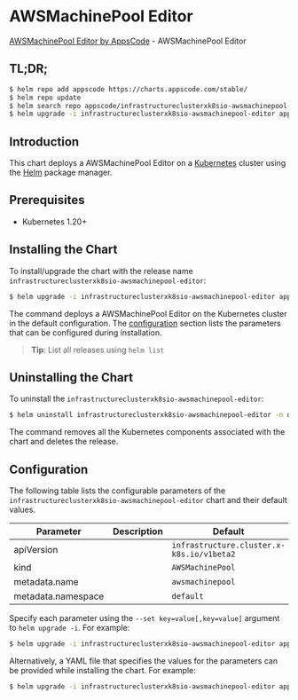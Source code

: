 # AWSMachinePool Editor

[AWSMachinePool Editor by AppsCode](https://appscode.com) - AWSMachinePool Editor

## TL;DR;

```bash
$ helm repo add appscode https://charts.appscode.com/stable/
$ helm repo update
$ helm search repo appscode/infrastructureclusterxk8sio-awsmachinepool-editor --version=v0.19.0
$ helm upgrade -i infrastructureclusterxk8sio-awsmachinepool-editor appscode/infrastructureclusterxk8sio-awsmachinepool-editor -n default --create-namespace --version=v0.19.0
```

## Introduction

This chart deploys a AWSMachinePool Editor on a [Kubernetes](http://kubernetes.io) cluster using the [Helm](https://helm.sh) package manager.

## Prerequisites

- Kubernetes 1.20+

## Installing the Chart

To install/upgrade the chart with the release name `infrastructureclusterxk8sio-awsmachinepool-editor`:

```bash
$ helm upgrade -i infrastructureclusterxk8sio-awsmachinepool-editor appscode/infrastructureclusterxk8sio-awsmachinepool-editor -n default --create-namespace --version=v0.19.0
```

The command deploys a AWSMachinePool Editor on the Kubernetes cluster in the default configuration. The [configuration](#configuration) section lists the parameters that can be configured during installation.

> **Tip**: List all releases using `helm list`

## Uninstalling the Chart

To uninstall the `infrastructureclusterxk8sio-awsmachinepool-editor`:

```bash
$ helm uninstall infrastructureclusterxk8sio-awsmachinepool-editor -n default
```

The command removes all the Kubernetes components associated with the chart and deletes the release.

## Configuration

The following table lists the configurable parameters of the `infrastructureclusterxk8sio-awsmachinepool-editor` chart and their default values.

|     Parameter      | Description |                       Default                        |
|--------------------|-------------|------------------------------------------------------|
| apiVersion         |             | <code>infrastructure.cluster.x-k8s.io/v1beta2</code> |
| kind               |             | <code>AWSMachinePool</code>                          |
| metadata.name      |             | <code>awsmachinepool</code>                          |
| metadata.namespace |             | <code>default</code>                                 |


Specify each parameter using the `--set key=value[,key=value]` argument to `helm upgrade -i`. For example:

```bash
$ helm upgrade -i infrastructureclusterxk8sio-awsmachinepool-editor appscode/infrastructureclusterxk8sio-awsmachinepool-editor -n default --create-namespace --version=v0.19.0 --set apiVersion=infrastructure.cluster.x-k8s.io/v1beta2
```

Alternatively, a YAML file that specifies the values for the parameters can be provided while
installing the chart. For example:

```bash
$ helm upgrade -i infrastructureclusterxk8sio-awsmachinepool-editor appscode/infrastructureclusterxk8sio-awsmachinepool-editor -n default --create-namespace --version=v0.19.0 --values values.yaml
```
